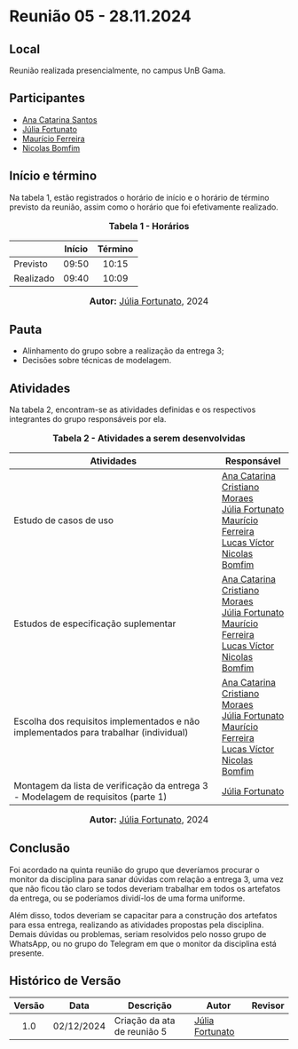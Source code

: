 # Reunião 05 - 28.11.2024

## Local

Reunião realizada presencialmente, no campus UnB Gama.

## Participantes

- [Ana Catarina Santos](http://github.com/an4catarina)
- [Júlia Fortunato](http://github.com/julia-fortunato)
- [Maurício Ferreira](https://github.com/mauricio-araujoo)
- [Nicolas Bomfim](http://github.com/nickgehjk)

## Início e término

Na tabela 1, estão registrados o horário de início e o horário de término previsto da reunião, assim como o horário que foi efetivamente realizado.

<div align="center">
  <font size="3"><p style="text-align: center"><b> Tabela 1 - Horários</b></p></font>
</div>

|           | Início | Término |
| --------- | :----: | :-----: |
| Previsto  | 09:50  |  10:15  |
| Realizado | 09:40  |  10:09  |

<div align="center">
  <font size="3"><p style="text-align: center;"><b>Autor:</b> <a href="https://github.com/julia-fortunato">Júlia Fortunato</a>, 2024</p></font>
</div>

## Pauta

- Alinhamento do grupo sobre a realização da entrega 3;
- Decisões sobre técnicas de modelagem.

## Atividades

Na tabela 2, encontram-se as atividades definidas e os respectivos integrantes do grupo responsáveis por ela.

<div align="center">
<font size="3"><p style="text-align: center"><b>Tabela 2 - Atividades a serem desenvolvidas</b></p></font>

<table>
  <thead>
    <tr>
      <th>Atividades</th>
      <th>Responsável</th>
    </tr>
  </thead>
  <tbody>
    <tr>
      <td>
        Estudo de casos de uso  
      </td>
      <td>
         <a href="http://github.com/an4catarina">Ana Catarina</a><br>
        <a href="http://github.com/CristianoMoraiss">Cristiano Moraes</a><br>
        <a href="https://github.com/julia-fortunato">Júlia Fortunato</a><br>
        <a href="https://github.com/mauricio-araujoo">Maurício Ferreira</a><br>
        <a href="https://github.com/Lucas13032003">Lucas Víctor</a><br>
        <a href="http://github.com/nickgehjk">Nicolas Bomfim</a><br>
      </td>
    </tr>
     <tr>
        <td>
          Estudos de especificação suplementar
        </td>
        <td>
            <a href="http://github.com/an4catarina">Ana Catarina</a><br>
            <a href="http://github.com/CristianoMoraiss">Cristiano Moraes</a><br>
            <a href="https://github.com/julia-fortunato">Júlia Fortunato</a><br>
            <a href="https://github.com/mauricio-araujoo">Maurício Ferreira</a><br>
            <a href="https://github.com/Lucas13032003">Lucas Víctor</a><br>
            <a href="http://github.com/nickgehjk">Nicolas Bomfim</a><br>
        </td>
      </tr>
       <tr>
        <td>
          Escolha dos requisitos implementados e não implementados para trabalhar (individual)
        </td>
        <td>
           <a href="http://github.com/an4catarina">Ana Catarina</a><br>
            <a href="http://github.com/CristianoMoraiss">Cristiano Moraes</a><br>
            <a href="https://github.com/julia-fortunato">Júlia Fortunato</a><br>
            <a href="https://github.com/mauricio-araujoo">Maurício Ferreira</a><br>
            <a href="https://github.com/Lucas13032003">Lucas Víctor</a><br>
            <a href="http://github.com/nickgehjk">Nicolas Bomfim</a><br>
        </td>
      </tr>
      <tr>
        <td>
          Montagem da lista de verificação da entrega 3 - Modelagem de requisitos (parte 1)
        </td>
        <td>
          <a href="https://github.com/julia-fortunato">Júlia Fortunato</a><br>
        </td>
      </tr>
      <tr>
  </tbody>
</table>

<font size="3"><p style="text-align: center"><b>Autor:</b> <a href="https://github.com/julia-fortunato">Júlia Fortunato</a>, 2024</p></font>

</div>


## Conclusão

Foi acordado na quinta reunião do grupo que deveríamos procurar o monitor da disciplina para sanar dúvidas com relação a entrega 3, uma vez que não ficou tão claro se todos deveriam trabalhar em todos os artefatos da entrega, ou se poderíamos dividí-los de uma forma uniforme. 

Além disso, todos deveriam se capacitar para a construção dos artefatos para essa entrega, realizando as atividades propostas pela disciplina. Demais dúvidas ou problemas, seriam resolvidos pelo nosso grupo de WhatsApp, ou no grupo do Telegram em que o monitor da disciplina está presente. 

## Histórico de Versão

| Versão | Data       | Descrição                   | Autor                                                 | Revisor                                               |
| :----: | ---------- | --------------------------- | ----------------------------------------------------- | ----------------------------------------------------- |
|  1.0   | 02/12/2024 | Criação da ata de reunião 5 | [Júlia Fortunato](https://github.com/julia-fortunato) |  |
